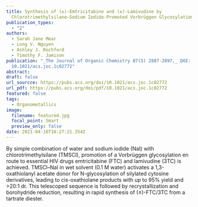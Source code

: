 ```yaml
---
title: Synthesis of (±)-Emtricitabine and (±)-Lamivudine by
  Chlorotrimethylsilane–Sodium Iodide-Promoted Vorbrüggen Glycosylation
publication_types:
  - "2"
authors:
  - Sarah Jane Mear
  - Long V. Nguyen
  - Ashley J. Rochford
  - Timothy F. Jamison
publication: "_The Journal of Organic Chemistry 87(5) 2887-2897,_ DOI:
  10.1021/acs.joc.1c02772"
abstract: 
draft: false
url_sourcce: https://pubs.acs.org/doi/10.1021/acs.joc.1c02772
url_pdf: https://pubs.acs.org/doi/pdf/10.1021/acs.joc.1c02772
featured: false
tags:
  - Organometallics
image:
  filename: featured.jpg
  focal_point: Smart
  preview_only: false
date: 2021-04-16T16:27:21.354Z
---
```

By simple combination of water and sodium iodide (NaI) with chlorotrimethylsilane (TMSCl), promotion of a Vorbrüggen glycosylation en route to essential HIV drugs emtricitabine (FTC) and lamivudine (3TC) is achieved. 
  TMSCl–NaI in wet solvent (0.1 M water) activates a 1,3-oxathiolanyl acetate donor for N-glycosylation of silylated cytosine derivatives, leading to cis-oxathiolane products with up to 95% yield and >20:1 dr. This telescoped sequence is followed by recrystallization and borohydride reduction, resulting in rapid synthesis of (±)-FTC/3TC from a tartrate diester.
